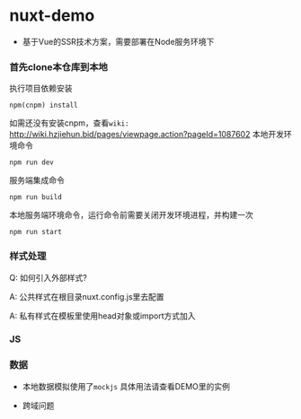 # nuxt-demo

* 基于Vue的SSR技术方案，需要部署在Node服务环境下

### 首先clone本仓库到本地

执行项目依赖安装
```
npm(cnpm) install
```
如需还没有安装cnpm，查看`wiki:` http://wiki.hzjiehun.bid/pages/viewpage.action?pageId=1087602
本地开发环境命令
```
npm run dev
```
服务端集成命令
```
npm run build
```
本地服务端环境命令，运行命令前需要关闭开发环境进程，并构建一次
```
npm run start
```



### 样式处理
Q: 如何引入外部样式?  

A: 公共样式在根目录nuxt.config.js里去配置  

A: 私有样式在模板里使用head对象或import方式加入  


### JS

### 数据

* 本地数据模拟使用了`mockjs` 具体用法请查看DEMO里的实例

* 跨域问题
